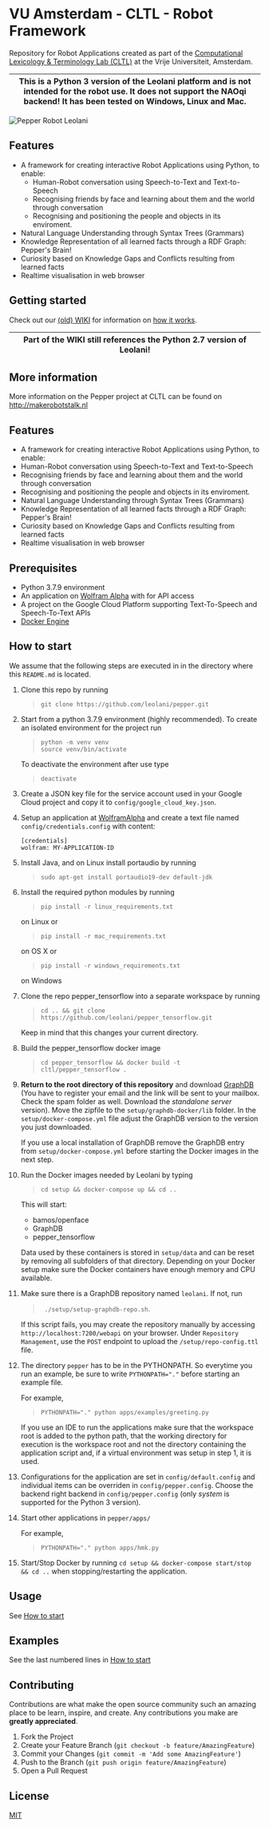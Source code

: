 # VU Amsterdam - CLTL - Robot Framework

Repository for Robot Applications created as part of the [Computational Lexicology & Terminology Lab (CLTL)](http://www.cltl.nl) at the Vrije Universiteit, Amsterdam.

| **This is a Python 3 version of the Leolani platform and is not intended for the robot use. It does not support the NAOqi backend! It has been tested on Windows, Linux and Mac.** |
|---|

![Pepper Robot Leolani](images/pepper.png)

## Features
 - A framework for creating interactive Robot Applications using Python, to enable:
   - Human-Robot conversation using Speech-to-Text and Text-to-Speech
   - Recognising friends by face and learning about them and the world through conversation
   - Recognising and positioning the people and objects in its enviroment.
 - Natural Language Understanding through Syntax Trees (Grammars)
 - Knowledge Representation of all learned facts through a RDF Graph: Pepper's Brain!
 - Curiosity based on Knowledge Gaps and Conflicts resulting from learned facts
 - Realtime visualisation in web browser

## Getting started
Check out our [(old) WIKI](https://github.com/cltl/pepper/wiki) for information on [how it works](https://github.com/cltl/pepper/wiki/2.-Code-Structure).

| **Part of the WIKI still references the Python 2.7 version of Leolani!** |
|---|


## More information
More information on the Pepper project at CLTL can be found on http://makerobotstalk.nl

## Features
 - A framework for creating interactive Robot Applications using Python, to enable:
 - Human-Robot conversation using Speech-to-Text and Text-to-Speech
 - Recognising friends by face and learning about them and the world through conversation
 - Recognising and positioning the people and objects in its enviroment.
 - Natural Language Understanding through Syntax Trees (Grammars)
 - Knowledge Representation of all learned facts through a RDF Graph: Pepper's Brain!
 - Curiosity based on Knowledge Gaps and Conflicts resulting from learned facts
 - Realtime visualisation in web browser

## Prerequisites

* Python 3.7.9 environment
* An application on [Wolfram Alpha](https://products.wolframalpha.com/api/) with for API access
* A project on the Google Cloud Platform supporting Text-To-Speech and Speech-To-Text APIs
* [Docker Engine](https://docs.docker.com/engine/install/)

## How to start

We assume that the following steps are executed in in the directory where this `README.md` is located.

1. Clone this repo by running
    > `git clone https://github.com/leolani/pepper.git`

1. Start from a python 3.7.9 environment (highly recommended).
    To create an isolated environment for the project run
    > `python -m venv venv` <br/> `source venv/bin/activate`

    To deactivate the environment after use type
    > `deactivate`    

1. Create a JSON key file for the service account used in your Google Cloud project and copy it to
`config/google_cloud_key.json`.
1. Setup an application at [WolframAlpha](https://products.wolframalpha.com/api/) and create a text file named
`config/credentials.config` with content:
    ```
   [credentials]
   wolfram: MY-APPLICATION-ID
   ```
1. Install Java, and on Linux install portaudio by running
    > `sudo apt-get install portaudio19-dev default-jdk` 
1. Install the required python modules by running 
    > `pip install -r linux_requirements.txt`

    on Linux or
    > `pip install -r mac_requirements.txt`

    on OS X or
    > `pip install -r windows_requirements.txt`

    on Windows

1. Clone the repo pepper_tensorflow into a separate workspace by running 
    > `cd .. && git clone https://github.com/leolani/pepper_tensorflow.git`

    Keep in mind that this changes your current directory.
1. Build the pepper_tensorflow docker image 
    > `cd pepper_tensorflow && docker build -t cltl/pepper_tensorflow .`

1. **Return to the root directory of this repository** and download [GraphDB](https://www.ontotext.com/products/graphdb/graphdb-free/)
    (You have to register your email and the link will be sent to your mailbox. Check the spam folder as well. Download the *standalone server* version). Move the zipfile to the `setup/graphdb-docker/lib` folder. In the `setup/docker-compose.yml`
    file adjust the GraphDB version to the version you just downloaded.

    If you use a local installation of GraphDB remove the GraphDB entry from `setup/docker-compose.yml` before starting
    the Docker images in the next step.
1. Run the Docker images needed by Leolani by typing
    > `cd setup && docker-compose up && cd ..`
    
    This will start:
    * bamos/openface
    * GraphDB
    * pepper_tensorflow

    Data used by these containers is stored in `setup/data` and can be reset by removing all subfolders of that directory.
    Depending on your Docker setup make sure the Docker containers have enough memory and CPU available.

1. Make sure there is a GraphDB repository named `leolani`. If  not, run 
    
    > ` ./setup/setup-graphdb-repo.sh`.
    
    If this script fails, you may create the repository manually by accessing `http://localhost:7200/webapi` on your browser.
    Under `Repository Management`, use the `POST` endpoint to upload the `/setup/repo-config.ttl` file.

1. The directory `pepper` has to be in the PYTHONPATH. So everytime you run an example, be sure to write `PYTHONPATH="."`
    before starting an example file.

    For example,
    
    > `PYTHONPATH="." python apps/examples/greeting.py`

    If you use an IDE to run the applications make sure that the workspace root is added to the python path, that
    the working directory for execution is the workspace root and not the directory containing the application script
    and, if a virtual environment was setup in step 1, it is used.   

1. Configurations for the application are set in `config/default.config` and individual items can be overriden in
`config/pepper.config`. Choose the backend right backend in `config/pepper.config` (only *system* is supported for the Python 3 version).
1. Start other applications in `pepper/apps/`

    For example,
    > `PYTHONPATH="." python apps/hmk.py `   


1. Start/Stop Docker by running `cd setup && docker-compose start/stop && cd ..` when stopping/restarting the application.

## Usage

See [How to start](#how-to-start)

## Examples

See the last numbered lines in [How to start](#how-to-start)

## Contributing

Contributions are what make the open source community such an amazing place to be learn, inspire, and create. Any contributions you make are **greatly appreciated**.

1. Fork the Project
2. Create your Feature Branch (`git checkout -b feature/AmazingFeature`)
3. Commit your Changes (`git commit -m 'Add some AmazingFeature'`)
4. Push to the Branch (`git push origin feature/AmazingFeature`)
5. Open a Pull Request

## License
[MIT](https://choosealicense.com/licenses/mit/)